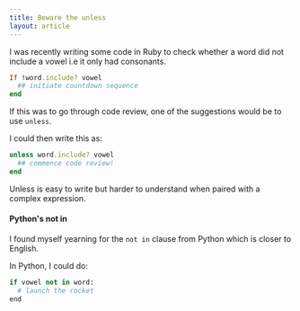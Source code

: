 ```yaml
---
title: Beware the unless
layout: article
---
```


I was recently writing some code in Ruby to check whether a word did not include a vowel i.e it only had consonants.

```ruby
If !word.include? vowel
  ## initiate countdown sequence
end
```

If this was to go through code review, one of the suggestions would be to use `unless`.

I could then write this as:

```ruby
unless word.include? vowel
  ## commence code review!
end
```

Unless is easy to write but harder to understand when paired with a complex expression.

#### Python's not in

I found myself yearning for the `not in` clause from Python which is closer to English.

In Python, I could do:

```python
if vowel not in word:
  # launch the rocket
end
```

